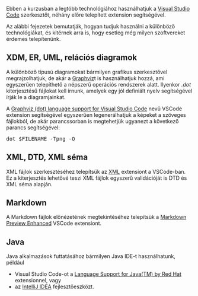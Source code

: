 Ebben a kurzusban a legtöbb technológiához használhatjuk a <a href="https://code.visualstudio.com" target="_blank">Visual Studio Code</a> szerkesztőt, néhány előre telepített extension segítségével.

Az alábbi fejezetek bemutatják, hogyan tudjuk használni a különböző technológiákat, és kitérnek arra is, hogy esetleg még milyen szoftvereket érdemes telepítenünk.

## XDM, ER, UML, relációs diagramok

A különböző típusú diagramokat bármilyen grafikus szerkesztővel megrajzolhatjuk, de akár a <a href="https://graphviz.org" target="_blank">Graphviz</a>t is használhatjuk hozzá, ami egyszerűen telepíthető a népszerű operációs rendszerek alatt. Ilyenkor *.dot* kiterjesztésű fájlokat kell írnunk, amelyek egy jól definiált nyelv segítségével írják le a diagramjainkat.

A <a href="https://marketplace.visualstudio.com/items?itemName=joaompinto.vscode-graphviz" target="_blank">Graphviz (dot) language support for Visual Studio Code</a> nevű VSCode extension segítségével egyszerűen legenerálhatjuk a képeket a szöveges fájlokból, de akár parancssorban is megtehetjük ugyanezt a következő parancs segítségével:

<pre class="prettyprint">dot $FILENAME -Tpng -O</pre>

## XML, DTD, XML séma

XML fájlok szerkesztéséhez telepítsük az <a href="https://marketplace.visualstudio.com/items?itemName=redhat.vscode-xml" target="_blank">XML</a> extensiont a VSCode-ban. Ez a kiterjesztés lehetővé teszi XML fájlok egyszerű validációját is DTD és XML séma alapján.

## Markdown

A Markdown fájlok előnézetének megtekintéséhez telepítsük a <a href="https://marketplace.visualstudio.com/items?itemName=shd101wyy.markdown-preview-enhanced" target="_blank">Markdown Preview Enhanced</a> VSCode extensiont.

## Java

Java alkalmazások futtatásához bármilyen Java IDE-t használhatunk, például

* Visual Studio Code-ot a <a href="https://marketplace.visualstudio.com/items?itemName=redhat.java" target="_blank">Language Support for Java(TM) by Red Hat</a> extensionnel, vagy
* az <a href="https://www.jetbrains.com/idea" target="_blank">IntelliJ IDEA</a> fejlesztőeszközt.
